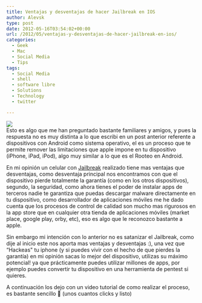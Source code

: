```yaml
---
title: Ventajas y desventajas de hacer Jailbreak en IOS
author: Alevsk
type: post
date: 2012-05-16T03:54:02+00:00
url: /2012/05/ventajas-y-desventajas-de-hacer-jailbreak-en-ios/
categories:
  - Geek
  - Mac
  - Social Media
  - Tips
tags:
  - Social Media
  - shell
  - software libre
  - Solutions
  - Technology
  - twitter

---
```

[![](/images/jailbreak_iphone_vterm2.jpg)](http://www.alevsk.com/2012/05/ventajas-y-desventajas-de-hacer-jailbreak-en-ios/jailbreak_iphone_vterm2/)  
Esto es algo que me han preguntado bastante familiares y amigos, y pues la respuesta no es muy distinta a lo que escribi en un post anterior referente a dispositivos con Android como sistema operativo, el es un proceso que te permite remover las limitaciones que apple impone en tu dispositivo (iPhone, iPad, iPod), algo muy similar a lo que es el Rooteo en Android.

En mi opinión un celular con [Jailbreak][1] realizado tiene mas ventajas que desventajas, como desventaja principal nos encontramos con que el dispositivo pierde totalmente la garantía (como en los otros dispositivos), segundo, la seguridad, como ahora tienes el poder de instalar apps de terceros nadie te garantiza que puedas descargar malware directamente en tu dispositivo, como desarrollador de aplicaciones móviles me he dado cuenta que los procesos de control de calidad son mucho mas rigurosos en la app store que en cualquier otra tienda de aplicaciones móviles (market place, google play, orby, etc), eso es algo que le reconozco bastante a apple.

Sin embargo mi intención con lo anterior no es satanizar el Jailbreak, como dije al inicio este nos aporta mas ventajas y desventajas :), una vez que “Hackeas" tu iphone (y si puedes vivir con el hecho de que pierdes la garantía) en mi opinión sacas lo mejor del dispositivo, utilizas su máximo potencial! ya que prácticamente puedes utilizar millones de apps, por ejemplo puedes convertir tu dispositivo en una herramienta de pentest si quieres.

A continuación los dejo con un video tutorial de como realizar el proceso, es bastante sencillo 🙂 (unos cuantos clicks y listo)

 [1]: http://www.ipadizate.es/category/jailbreak "Jailbreak"